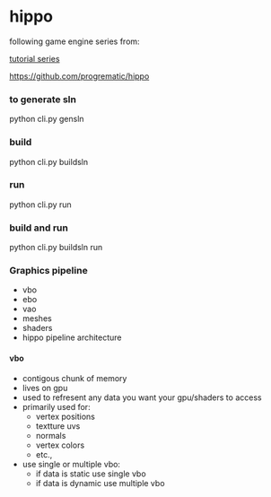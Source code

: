 # hippo

following game engine series from:

[tutorial series](https://www.youtube.com/watch?v=wMk182vENjk&list=PL7lh9ryRNHSIzqKzEdYPG94B0uvfqhHpb&ab_channel=Progrematic)

https://github.com/progrematic/hippo


### to generate sln
python cli.py gensln

### build
python cli.py buildsln

### run
python cli.py run

### build and run
python cli.py buildsln run


### Graphics pipeline

- vbo
- ebo
- vao
- meshes
- shaders
- hippo pipeline architecture


#### vbo
- contigous chunk of memory
- lives on gpu
- used to refresent any data you want your gpu/shaders to access
- primarily used for:
  - vertex positions
  - textture uvs
  - normals
  - vertex colors
  - etc.,
- use single or multiple vbo:
  - if data is static use single vbo
  - if data is dynamic use multiple vbo
